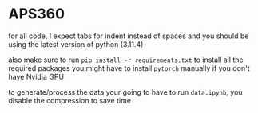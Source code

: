 # APS360

for all code, I expect tabs for indent instead of spaces
and you should be using the latest version of python (3.11.4)

also make sure to run `pip install -r requirements.txt` to install all the required packages
you might have to install `pytorch` manually if you don't have Nvidia GPU

to generate/process the data your going to have to run `data.ipynb`, you disable the compression to save time
